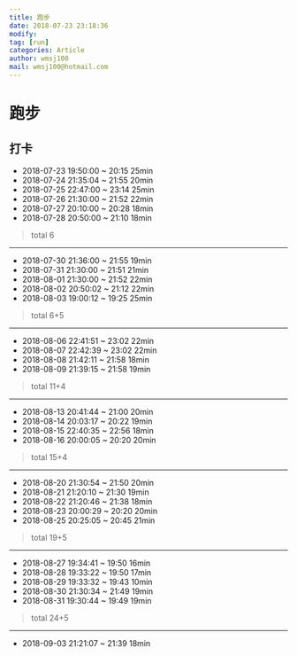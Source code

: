 ```yaml
---
title: 跑步
date: 2018-07-23 23:18:36	
modify: 
tag: [run]
categories: Article
author: wmsj100
mail: wmsj100@hotmail.com
---
```


# 跑步

## 打卡
- 2018-07-23 19:50:00 ~ 20:15  25min
- 2018-07-24 21:35:04 ~ 21:55  20min	
- 2018-07-25 22:47:00 ~ 23:14  25min
- 2018-07-26 21:30:00 ~ 21:52  22min
- 2018-07-27 20:10:00 ~ 20:28  18min
- 2018-07-28 20:50:00 ~ 21:10  18min
> total 6
--- 
- 2018-07-30 21:36:00 ~ 21:55  19min
- 2018-07-31 21:30:00 ~ 21:51  21min
- 2018-08-01 21:30:00 ~ 21:52  22min
- 2018-08-02 20:50:02 ~	21:12  22min
- 2018-08-03 19:00:12 ~ 19:25  25min
> total 6+5 
---
- 2018-08-06 22:41:51 ~ 23:02  22min
- 2018-08-07 22:42:39 ~ 23:02  22min
- 2018-08-08 21:42:11 ~ 21:58  18min	
- 2018-08-09 21:39:15 ~ 21:58  19min	
> total 11+4
---
- 2018-08-13 20:41:44 ~ 21:00  20min
- 2018-08-14 20:03:17 ~ 20:22  19min
- 2018-08-15 22:40:35 ~ 22:56  18min	
- 2018-08-16 20:00:05 ~ 20:20  20min
> total 15+4
---
- 2018-08-20 21:30:54 ~ 21:50  20min	
- 2018-08-21 21:20:10 ~ 21:30  19min
- 2018-08-22 21:20:46 ~ 21:38  18min
- 2018-08-23 20:00:29 ~ 20:20  20min	
- 2018-08-25 20:25:05 ~ 20:45  21min	
> total 19+5
---
- 2018-08-27 19:34:41 ~ 19:50  16min	
- 2018-08-28 19:33:22 ~	19:50  17min
- 2018-08-29 19:33:32 ~ 19:43  10min	
- 2018-08-30 21:30:34 ~ 21:49  19min	
- 2018-08-31 19:30:44 ~ 19:49  19min	
> total 24+5
---
- 2018-09-03 21:21:07 ~ 21:39  18min	
